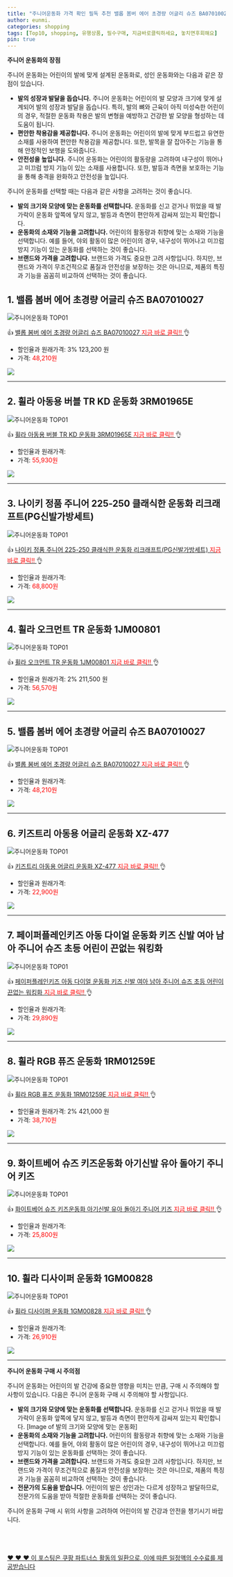 ```yaml
---
title: "주니어운동화 가격 확인 필독 추천 밸롭 봄버 에어 초경량 어글리 슈즈 BA07010027 비교 장점 구매가이드"
author: eunmi.
categories: shopping
tags: [Top10, shopping, 유행상품, 필수구매, 지금바로클릭하세요, 놓치면후회해요]
pin: true
---
```

**주니어 운동화의 장점**

주니어 운동화는 어린이의 발에 맞게 설계된 운동화로, 성인 운동화와는 다음과 같은 장점이 있습니다.

* **발의 성장과 발달을 돕습니다.** 주니어 운동화는 어린이의 발 모양과 크기에 맞게 설계되어 발의 성장과 발달을 돕습니다. 특히, 발의 뼈와 근육이 아직 미성숙한 어린이의 경우, 적절한 운동화 착용은 발의 변형을 예방하고 건강한 발 모양을 형성하는 데 도움이 됩니다.
* **편안한 착용감을 제공합니다.** 주니어 운동화는 어린이의 발에 맞게 부드럽고 유연한 소재를 사용하여 편안한 착용감을 제공합니다. 또한, 발목을 잘 잡아주는 기능을 통해 안정적인 보행을 도와줍니다.
* **안전성을 높입니다.** 주니어 운동화는 어린이의 활동량을 고려하여 내구성이 뛰어나고 미끄럼 방지 기능이 있는 소재를 사용합니다. 또한, 발등과 측면을 보호하는 기능을 통해 충격을 완화하고 안전성을 높입니다.

주니어 운동화를 선택할 때는 다음과 같은 사항을 고려하는 것이 좋습니다.

* **발의 크기와 모양에 맞는 운동화를 선택합니다.** 운동화를 신고 걷거나 뛰었을 때 발가락이 운동화 앞쪽에 닿지 않고, 발등과 측면이 편안하게 감싸져 있는지 확인합니다.
* **운동화의 소재와 기능을 고려합니다.** 어린이의 활동량과 취향에 맞는 소재와 기능을 선택합니다. 예를 들어, 야외 활동이 많은 어린이의 경우, 내구성이 뛰어나고 미끄럼 방지 기능이 있는 운동화를 선택하는 것이 좋습니다.
* **브랜드와 가격을 고려합니다.** 브랜드와 가격도 중요한 고려 사항입니다. 하지만, 브랜드와 가격이 무조건적으로 품질과 안전성을 보장하는 것은 아니므로, 제품의 특징과 기능을 꼼꼼히 비교하여 선택하는 것이 좋습니다.

   

## 1. 밸롭 봄버 에어 초경량 어글리 슈즈 BA07010027

![주니어운동화 TOP01](https://thumbnail8.coupangcdn.com/thumbnails/remote/230x230ex/image/retail/images/2020/08/21/20/7/a36a5162-4f47-468b-b81a-e1ccdf091de2.jpg)


👍 [밸롭 봄버 에어 초경량 어글리 슈즈 BA07010027 <font color=red> 지금 바로 클릭!! </font> ](https://link.coupang.com/re/AFFSDP?lptag=AF3617701&subid=GithubCoopas&pageKey=1987806335&traceid=V0-153&itemId=3382110575&vendorItemId=71368762885) 👌 


- 할인율과 원래가격: 3%  123,200   원
- 가격: <span style='color:red'>48,210원</span>

[![](/discount_price.png)](https://link.coupang.com/re/AFFSDP?lptag=AF3617701&subid=GithubCoopas&pageKey=1987806335&traceid=V0-153&itemId=3382110575&vendorItemId=71368762885)

---


   

## 2. 휠라 아동용 버블 TR KD 운동화 3RM01965E

![주니어운동화 TOP01](https://thumbnail6.coupangcdn.com/thumbnails/remote/230x230ex/image/retail/images/2855077543266299-76b33d3d-9f65-4410-9d0c-7274fabc3448.png)


👍 [휠라 아동용 버블 TR KD 운동화 3RM01965E <font color=red> 지금 바로 클릭!! </font> ](https://link.coupang.com/re/AFFSDP?lptag=AF3617701&subid=GithubCoopas&pageKey=6442059261&traceid=V0-153&itemId=13948630306&vendorItemId=81197845156) 👌 


- 할인율과 원래가격: 
- 가격: <span style='color:red'>55,930원</span>

[![](/discount_price.png)](https://link.coupang.com/re/AFFSDP?lptag=AF3617701&subid=GithubCoopas&pageKey=6442059261&traceid=V0-153&itemId=13948630306&vendorItemId=81197845156)

---


   

## 3. 나이키 정품 주니어 225-250 클래식한 운동화 리크래프트(PG신발가방세트)

![주니어운동화 TOP01](https://thumbnail9.coupangcdn.com/thumbnails/remote/230x230ex/image/vendor_inventory/e31f/d2c2d2b2e2e794f0d07fbe10cd05e61f036c888473236eaabe5ca8f44234.jpg)


👍 [나이키 정품 주니어 225-250 클래식한 운동화 리크래프트(PG신발가방세트) <font color=red> 지금 바로 클릭!! </font> ](https://link.coupang.com/re/AFFSDP?lptag=AF3617701&subid=GithubCoopas&pageKey=7558825297&traceid=V0-153&itemId=19909360281&vendorItemId=87009300372) 👌 


- 할인율과 원래가격: 
- 가격: <span style='color:red'>68,800원</span>

[![](/discount_price.png)](https://link.coupang.com/re/AFFSDP?lptag=AF3617701&subid=GithubCoopas&pageKey=7558825297&traceid=V0-153&itemId=19909360281&vendorItemId=87009300372)

---


   

## 4. 휠라 오크먼트 TR 운동화 1JM00801

![주니어운동화 TOP01](https://thumbnail7.coupangcdn.com/thumbnails/remote/230x230ex/image/retail/images/2812499353722484-3172662b-4199-44fe-b38d-8e38efda975a.JPG)


👍 [휠라 오크먼트 TR 운동화 1JM00801 <font color=red> 지금 바로 클릭!! </font> ](https://link.coupang.com/re/AFFSDP?lptag=AF3617701&subid=GithubCoopas&pageKey=1343373066&traceid=V0-153&itemId=13066772853&vendorItemId=80329125155) 👌 


- 할인율과 원래가격: 2%  211,500   원
- 가격: <span style='color:red'>56,570원</span>

[![](/discount_price.png)](https://link.coupang.com/re/AFFSDP?lptag=AF3617701&subid=GithubCoopas&pageKey=1343373066&traceid=V0-153&itemId=13066772853&vendorItemId=80329125155)

---


   

## 5. 밸롭 봄버 에어 초경량 어글리 슈즈 BA07010027

![주니어운동화 TOP01](https://thumbnail8.coupangcdn.com/thumbnails/remote/230x230ex/image/retail/images/1740803211770172-171bd7e1-105c-4011-ae9a-19fc5e88be68.jpg)


👍 [밸롭 봄버 에어 초경량 어글리 슈즈 BA07010027 <font color=red> 지금 바로 클릭!! </font> ](https://link.coupang.com/re/AFFSDP?lptag=AF3617701&subid=GithubCoopas&pageKey=1987806335&traceid=V0-153&itemId=3382110567&vendorItemId=71368762823) 👌 


- 할인율과 원래가격: 
- 가격: <span style='color:red'>48,210원</span>

[![](/discount_price.png)](https://link.coupang.com/re/AFFSDP?lptag=AF3617701&subid=GithubCoopas&pageKey=1987806335&traceid=V0-153&itemId=3382110567&vendorItemId=71368762823)

---


   

## 6. 키즈트리 아동용 어글리 운동화 XZ-477

![주니어운동화 TOP01](https://thumbnail10.coupangcdn.com/thumbnails/remote/230x230ex/image/retail/images/3481637984134484-acaea4d1-7a4a-479a-8b00-4e0c3b7992f2.jpg)


👍 [키즈트리 아동용 어글리 운동화 XZ-477 <font color=red> 지금 바로 클릭!! </font> ](https://link.coupang.com/re/AFFSDP?lptag=AF3617701&subid=GithubCoopas&pageKey=6500775442&traceid=V0-153&itemId=14311000869&vendorItemId=81555693816) 👌 


- 할인율과 원래가격: 
- 가격: <span style='color:red'>22,900원</span>

[![](/discount_price.png)](https://link.coupang.com/re/AFFSDP?lptag=AF3617701&subid=GithubCoopas&pageKey=6500775442&traceid=V0-153&itemId=14311000869&vendorItemId=81555693816)

---


   

## 7. 페이퍼플레인키즈 아동 다이얼 운동화 키즈 신발 여아 남아 주니어 슈즈 초등 어린이 끈없는 워킹화

![주니어운동화 TOP01](https://thumbnail10.coupangcdn.com/thumbnails/remote/230x230ex/image/vendor_inventory/54b6/9475a96121c7e970ff4658010e5e5b873a54d2bf3ea21448a7ea15558492.jpg)


👍 [페이퍼플레인키즈 아동 다이얼 운동화 키즈 신발 여아 남아 주니어 슈즈 초등 어린이 끈없는 워킹화 <font color=red> 지금 바로 클릭!! </font> ](https://link.coupang.com/re/AFFSDP?lptag=AF3617701&subid=GithubCoopas&pageKey=7574187727&traceid=V0-153&itemId=19981096936&vendorItemId=87079345080) 👌 


- 할인율과 원래가격: 
- 가격: <span style='color:red'>29,890원</span>

[![](/discount_price.png)](https://link.coupang.com/re/AFFSDP?lptag=AF3617701&subid=GithubCoopas&pageKey=7574187727&traceid=V0-153&itemId=19981096936&vendorItemId=87079345080)

---


   

## 8. 휠라 RGB 퓨즈 운동화 1RM01259E

![주니어운동화 TOP01](https://thumbnail9.coupangcdn.com/thumbnails/remote/230x230ex/image/rs_quotation_api/czkiwvhi/33193feed28e474886df9a8fd6d9bf14.jpg)


👍 [휠라 RGB 퓨즈 운동화 1RM01259E <font color=red> 지금 바로 클릭!! </font> ](https://link.coupang.com/re/AFFSDP?lptag=AF3617701&subid=GithubCoopas&pageKey=6329093451&traceid=V0-153&itemId=13238876719&vendorItemId=80496914704) 👌 


- 할인율과 원래가격: 2%  421,000   원
- 가격: <span style='color:red'>38,710원</span>

[![](/discount_price.png)](https://link.coupang.com/re/AFFSDP?lptag=AF3617701&subid=GithubCoopas&pageKey=6329093451&traceid=V0-153&itemId=13238876719&vendorItemId=80496914704)

---


   

## 9. 화이트베어 슈즈 키즈운동화 아기신발 유아 돌아기 주니어 키즈

![주니어운동화 TOP01](https://thumbnail10.coupangcdn.com/thumbnails/remote/230x230ex/image/vendor_inventory/8505/0274ccf424c53eb0de388233c0c6058e96b34ad70f32c664f9048cc28760.jpg)


👍 [화이트베어 슈즈 키즈운동화 아기신발 유아 돌아기 주니어 키즈 <font color=red> 지금 바로 클릭!! </font> ](https://link.coupang.com/re/AFFSDP?lptag=AF3617701&subid=GithubCoopas&pageKey=7707892181&traceid=V0-153&itemId=20654058199&vendorItemId=87727014046) 👌 


- 할인율과 원래가격: 
- 가격: <span style='color:red'>25,800원</span>

[![](/discount_price.png)](https://link.coupang.com/re/AFFSDP?lptag=AF3617701&subid=GithubCoopas&pageKey=7707892181&traceid=V0-153&itemId=20654058199&vendorItemId=87727014046)

---


   

## 10. 휠라 디사이퍼 운동화 1GM00828

![주니어운동화 TOP01](https://thumbnail8.coupangcdn.com/thumbnails/remote/230x230ex/image/retail/images/473366153168894-f13aee4f-514c-4f65-bf33-f9933a33cd85.jpg)


👍 [휠라 디사이퍼 운동화 1GM00828 <font color=red> 지금 바로 클릭!! </font> ](https://link.coupang.com/re/AFFSDP?lptag=AF3617701&subid=GithubCoopas&pageKey=6329223903&traceid=V0-153&itemId=13235783365&vendorItemId=80493846528) 👌 


- 할인율과 원래가격: 
- 가격: <span style='color:red'>26,910원</span>

[![](/discount_price.png)](https://link.coupang.com/re/AFFSDP?lptag=AF3617701&subid=GithubCoopas&pageKey=6329223903&traceid=V0-153&itemId=13235783365&vendorItemId=80493846528)

---
**주니어 운동화 구매 시 주의점**

주니어 운동화는 어린이의 발 건강에 중요한 영향을 미치는 만큼, 구매 시 주의해야 할 사항이 있습니다. 다음은 주니어 운동화 구매 시 주의해야 할 사항입니다.

* **발의 크기와 모양에 맞는 운동화를 선택합니다.** 운동화를 신고 걷거나 뛰었을 때 발가락이 운동화 앞쪽에 닿지 않고, 발등과 측면이 편안하게 감싸져 있는지 확인합니다.
[Image of 발의 크기와 모양에 맞는 운동화]
* **운동화의 소재와 기능을 고려합니다.** 어린이의 활동량과 취향에 맞는 소재와 기능을 선택합니다. 예를 들어, 야외 활동이 많은 어린이의 경우, 내구성이 뛰어나고 미끄럼 방지 기능이 있는 운동화를 선택하는 것이 좋습니다.
* **브랜드와 가격을 고려합니다.** 브랜드와 가격도 중요한 고려 사항입니다. 하지만, 브랜드와 가격이 무조건적으로 품질과 안전성을 보장하는 것은 아니므로, 제품의 특징과 기능을 꼼꼼히 비교하여 선택하는 것이 좋습니다.
* **전문가의 도움을 받습니다.** 어린이의 발은 성인과는 다르게 성장하고 발달하므로, 전문가의 도움을 받아 적절한 운동화를 선택하는 것이 좋습니다.

주니어 운동화 구매 시 위의 사항을 고려하여 어린이의 발 건강과 안전을 챙기시기 바랍니다.<br><br><br><br><br> [ ❤ ❤ ❤ 이 포스팅은 쿠팡 파트너스 활동의 일환으로, 이에 따른 일정액의 수수료를 제공받습니다](https://link.coupang.com/a/bcEFyh)